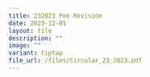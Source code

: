 ```yaml
---
title: 232023 Fee Revision
date: 2023-12-01
layout: file
description: ""
image: ""
variant: tiptap
file_url: /files/Circular_23_2023.pdf
---
```

